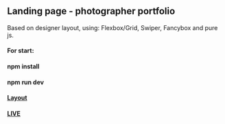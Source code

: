 ## Landing page - photographer portfolio
Based on designer layout, using: Flexbox/Grid, Swiper, Fancybox and pure js.
#### For start:
#### npm install
#### npm run dev
#### [Layout](https://github.com/AndrewShedov/Landing-page---Photographer-portfolio/tree/main/public/layout)
#### [LIVE](https://landing-page-photographer-portfolio-andrewshedov.vercel.app)


